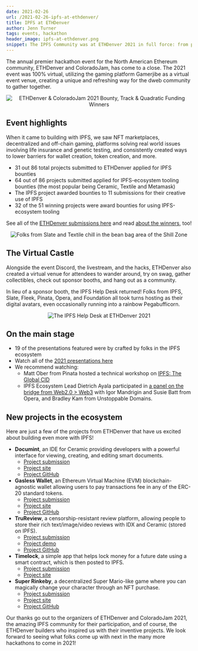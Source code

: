 ```yaml
---
date: 2021-02-26
url: /2021-02-26-ipfs-at-ethdenver/
title: IPFS at ETHDenver 
author: Jenn Turner
tags: events, hackathon
header_image: ipfs-at-ethdenver.png
snippet: The IPFS Community was at ETHDenver 2021 in full force: from presentations to bounties, help desks and virtual hangs, and our favorite—new projects!
---
```


The annual premier hackathon event for the North American Ethereum community, ETHDenver and ColoradoJam, has come to a close. The 2021 event was 100% virtual, utilizing the gaming platform Gamerjibe as a virtual event venue, creating a unique and refreshing way for the dweb community to gather together.

<p style="text-align: center;">
  <img src="/img/ethdenver-winners.png" alt="ETHDenver & ColoradoJam 2021 Bounty, Track & Quadratic Funding Winners">
</p>

## Event highlights
When it came to building with IPFS, we saw NFT marketplaces, decentralized and off-chain gaming, platforms solving real world issues involving life insurance and genetic testing, and consistently created ways to lower barriers for wallet creation, token creation, and more. 
 * 31 out 86 total projects submitted to ETHDenver applied for IPFS bounties
 * 64 out of 86 projects submitted applied for IPFS-ecosystem tooling bounties (the most popular being Ceramic, Textile and Metamask)
 * The IPFS project awarded bounties to 11 submissions for their creative use of IPFS
 * 32 of the 51 winning projects were award bounties for using IPFS-ecosystem tooling

See all of the [ETHDenver submissions here](https://ethdenver2021.devfolio.co/submissions) and read [about the winners](https://medium.com/ethdenver/ethdenver-coloradojam-2021-bounty-track-quadratic-funding-winners-805cf5f2de76), too!

<p style="text-align: center;">
  <img src="/img/virtual-castle.jpeg" alt="Folks from Slate and Textile chill in the bean bag area of the Shill Zone">
</p>

## The Virtual Castle
Alongside the event Discord, the livestream, and the hacks, ETHDenver also created a virtual venue for attendees to wander around, try on swag, gather collectibles, check out sponsor booths, and hang out as a community.

In lieu of a sponsor booth, the IPFS Help Desk returned! Folks from IPFS, Slate, Fleek, Pinata, Opera, and Foundation all took turns hosting as their digital avatars, even occasionally running into a rainbow Pegabufficorn.

<p style="text-align: center;">
  <img src="/img/help-desk.png" alt="The IPFS Help Desk at ETHDenver 2021">
</p>

## On the main stage

 * 19 of the presentations featured were by crafted by folks in the IPFS ecosystem
 * Watch all of the [2021 presentations here](https://www.youtube.com/playlist?list=PLAy4HNUNlzRkiRQFnr-gu6CyddoVTxeTy)
 * We recommend watching:
   * Matt Ober from Pinata hosted a technical workshop on [IPFS: The Global CID](https://www.youtube.com/watch?v=vttw1bjC2no&list=PLAy4HNUNlzRkiRQFnr-gu6CyddoVTxeTy&index=132)
   * IPFS Ecosystem Lead Dietrich Ayala participated in [a panel on the bridge from Web2.0 > Web3](https://www.youtube.com/watch?v=OgzQAZj3Y-E&list=PLAy4HNUNlzRkiRQFnr-gu6CyddoVTxeTy&index=87) with Igor Mandrigin and Susie Batt from Opera, and Bradley Kam from Unstoppable Domains. 

## New projects in the ecosystem
Here are just a few of the projects from ETHDenver that have us excited about building even more with IPFS!
 * **Documint**, an IDE for Ceramic providing developers with a powerful interface for viewing, creating, and editing smart documents.
   * [Project submission](https://devfolio.co/submissions/documint-eb71)
   * [Project site](https://documint.net/ )
   * [Project GitHub](https://github.com/xops/documint)
 * **Gasless Wallet**, an Ethereum Virtual Machine (EVM) blockchain-agnostic wallet allowing users to pay transactions fee in any of the ERC-20 standard tokens.
   * [Project submission](https://devfolio.co/submissions/gasless-wallet-b236)
   * [Project site](https://bafybeiajtc3zk5or5d3yfdixssal3oyx5otpbxvribnefq54jfwvfkid5e.ipfs.infura-ipfs.io/)
   * [Project GitHub](https://github.com/sftwr-prjct-dev/gasless)
 * **TruReview**, a censorship-resistant review platform, allowing people to store their rich text/image/video reviews with IDX and Ceramic (stored on IPFS).
   * [Project submission](https://devfolio.co/submissions/blah-7859)
   * [Project demo](https://www.figma.com/proto/0eMGJeHltlcCKp4eTqdl5u/True-Review?node-id=162%3A1521&viewport=879%2C-40%2C0.06251474469900131&scaling=contain&hotspot-hints=0)
   * [Project GitHub](https://github.com/twos-complement/eth-denver-2021)
 * **Timelock**, a simple app that helps lock money for a future date using a smart contract, which is then posted to IPFS.
   * [Project submission](https://devfolio.co/submissions/timelock-08af)
   * [Project site](https://web3-time-lock.glitch.me/)
 * **Super Rinkeby**, a decentralized Super Mario-like game where you can magically change your character through an NFT purchase. 
   * [Project submission](https://devfolio.co/submissions/super-rinkeby-game-a88e)
   * [Project site](http://superrinkeby.com/)
   * [Project GitHub](https://github.com/leon-do/super-rinkeby-website)

Our thanks go out to the organizers of ETHDenver and ColoradoJam 2021, the amazing IPFS community for their participation, and of course, the ETHDenver builders who inspired us with their inventive projects.  We look forward to seeing what folks come up with next in the many more hackathons to come in 2021!



